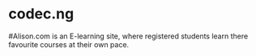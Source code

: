 # codec.ng
#Alison.com is an E-learning site, where registered students learn there favourite courses at their own pace.
